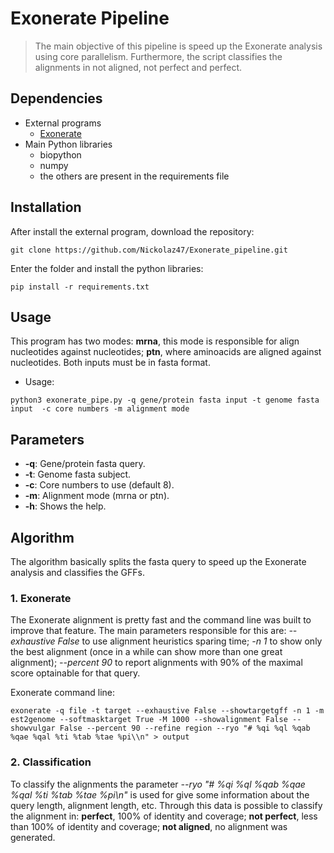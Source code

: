 # Exonerate Pipeline

>The main objective of this pipeline is speed up the Exonerate analysis using core parallelism. Furthermore, the script
>classifies the alignments in not aligned, not perfect and perfect.

## Dependencies

- External programs
  - [Exonerate](https://www.ebi.ac.uk/about/vertebrate-genomics/software/exonerate)
- Main Python libraries
  - biopython
  - numpy
  - the others are present in the requirements file

## Installation

After install the external program, download the repository:
```
git clone https://github.com/Nickolaz47/Exonerate_pipeline.git
```
Enter the folder and install the python libraries:
```
pip install -r requirements.txt
```

## Usage

This program has two modes: **mrna**, this mode is responsible for align nucleotides against nucleotides; **ptn**, where
aminoacids are aligned against nucleotides. Both inputs must be in fasta format.

- Usage:
```
python3 exonerate_pipe.py -q gene/protein fasta input -t genome fasta input  -c core numbers -m alignment mode
```

## Parameters

- **-q**: Gene/protein fasta query.
- **-t**: Genome fasta subject. 
- **-c**: Core numbers to use (default 8).
- **-m**: Alignment mode (mrna or ptn).
- **-h**: Shows the help.

## Algorithm

The algorithm basically splits the fasta query to speed up the Exonerate analysis and classifies the GFFs. 

### 1. Exonerate

The Exonerate alignment is pretty fast and the command line was built to improve that feature. The main parameters 
responsible for this are: *--exhaustive False* to use alignment heuristics sparing time; *-n 1* to show only the best 
alignment (once in a while can show more than one great alignment); *--percent 90* to report alignments with 90% of the 
maximal score optainable for that query.

Exonerate command line:
```
exonerate -q file -t target --exhaustive False --showtargetgff -n 1 -m est2genome --softmasktarget True -M 1000 --showalignment False --showvulgar False --percent 90 --refine region --ryo "# %qi %ql %qab %qae %qal %ti %tab %tae %pi\\n" > output
```

### 2. Classification

To classify the alignments the parameter *--ryo "# %qi %ql %qab %qae %qal %ti %tab %tae %pi\\n"* is used for give some 
information about the query length, alignment length, etc. Through this data is possible to classify the alignment in: 
**perfect**, 100% of identity and coverage; **not perfect**, less than 100% of identity and coverage; **not aligned**, no 
alignment was generated.
